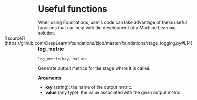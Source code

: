 <h1>Useful functions</h1>
When using Foundations, user's code can take advantage of these useful functions that can help with the development of a Machine Learning solution.
<span style="float:right;">[[source]](https://github.com/DeepLearnI/foundations/blob/master/foundations/stage_logging.py#L14)</span>

### log_metric


```python
log_metric(key, value)
```



Generate output metrics for the stage where it is called.

__Arguments__

- __key__ (string): the name of the output metric.
- __value__ (any type): the value associated with the given output metric.


